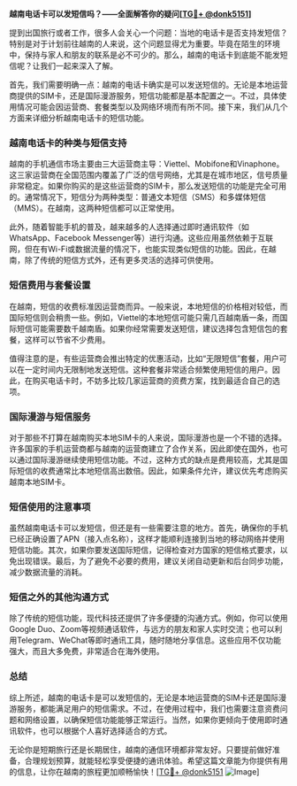 **越南电话卡可以发短信吗？——全面解答你的疑问[[TG💪+ @donk5151](https://t.me/s/donk5151)]**

提到出国旅行或者工作，很多人会关心一个问题：当地的电话卡是否支持发短信？特别是对于计划前往越南的人来说，这个问题显得尤为重要。毕竟在陌生的环境中，保持与家人和朋友的联系是必不可少的。那么，越南的电话卡到底能不能发短信呢？让我们一起来深入了解。

首先，我们需要明确一点：越南的电话卡确实是可以发送短信的。无论是本地运营商提供的SIM卡，还是国际漫游服务，短信功能都是基本配置之一。不过，具体使用情况可能会因运营商、套餐类型以及网络环境而有所不同。接下来，我们从几个方面来详细分析越南电话卡的短信功能。

### **越南电话卡的种类与短信支持**

越南的手机通信市场主要由三大运营商主导：Viettel、Mobifone和Vinaphone。这三家运营商在全国范围内覆盖了广泛的信号网络，尤其是在城市地区，信号质量非常稳定。如果你购买的是这些运营商的SIM卡，那么发送短信的功能是完全可用的。通常情况下，短信分为两种类型：普通文本短信（SMS）和多媒体短信（MMS）。在越南，这两种短信都可以正常使用。

此外，随着智能手机的普及，越来越多的人选择通过即时通讯软件（如WhatsApp、Facebook Messenger等）进行沟通。这些应用虽然依赖于互联网，但在有Wi-Fi或数据流量的情况下，也能实现类似短信的功能。因此，在越南，除了传统的短信方式外，还有更多灵活的选择可供使用。

### **短信费用与套餐设置**

在越南，短信的收费标准因运营商而异。一般来说，本地短信的价格相对较低，而国际短信则会稍贵一些。例如，Viettel的本地短信可能只需几百越南盾一条，而国际短信可能需要数千越南盾。如果你经常需要发送短信，建议选择包含短信包的套餐，这样可以节省不少费用。

值得注意的是，有些运营商会推出特定的优惠活动，比如“无限短信”套餐，用户可以在一定时间内无限制地发送短信。这种套餐非常适合频繁使用短信的用户。因此，在购买电话卡时，不妨多比较几家运营商的资费方案，找到最适合自己的选项。

### **国际漫游与短信服务**

对于那些不打算在越南购买本地SIM卡的人来说，国际漫游也是一个不错的选择。许多国家的手机运营商都与越南的运营商建立了合作关系，因此即使在国外，也可以通过国际漫游继续使用短信功能。不过，这种方式的缺点是费用较高，尤其是国际短信的收费通常比本地短信高出数倍。因此，如果条件允许，建议优先考虑购买越南本地SIM卡。

### **短信使用的注意事项**

虽然越南电话卡可以发短信，但还是有一些需要注意的地方。首先，确保你的手机已经正确设置了APN（接入点名称），这样才能顺利连接到当地的移动网络并使用短信功能。其次，如果你要发送国际短信，记得检查对方国家的短信格式要求，以免出现错误。最后，为了避免不必要的费用，建议关闭自动更新和后台同步功能，减少数据流量的消耗。

### **短信之外的其他沟通方式**

除了传统的短信功能，现代科技还提供了许多便捷的沟通方式。例如，你可以使用Google Duo、Zoom等视频通话软件，与远方的朋友和家人实时交流；也可以利用Telegram、WeChat等即时通讯工具，随时随地分享信息。这些应用不仅功能强大，而且大多免费，非常适合在海外使用。

### **总结**

综上所述，越南的电话卡是可以发短信的，无论是本地运营商的SIM卡还是国际漫游服务，都能满足用户的短信需求。不过，在使用过程中，我们也需要注意资费问题和网络设置，以确保短信功能能够正常运行。当然，如果你更倾向于使用即时通讯软件，也可以根据个人喜好选择适合的方式。

无论你是短期旅行还是长期居住，越南的通信环境都非常友好。只要提前做好准备，合理规划预算，就能轻松享受便捷的通讯体验。希望这篇文章能为你提供有用的信息，让你在越南的旅程更加顺畅愉快！[[TG💪+ @donk5151](https://t.me/s/donk5151) ![Image](https://i.postimg.cc/rwNCRYN7/Snipaste-2025-04-30-17-27-05.png)]